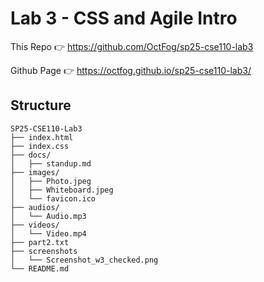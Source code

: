 # Lab 3 - CSS and Agile Intro
This Repo 👉 https://github.com/OctFog/sp25-cse110-lab3

Github Page 👉 https://octfog.github.io/sp25-cse110-lab3/
## Structure
```
SP25-CSE110-Lab3
├── index.html
├── index.css
├── docs/
│   ├── standup.md
├── images/
│   ├── Photo.jpeg
│   ├── Whiteboard.jpeg
│   └── favicon.ico
├── audios/
│   └── Audio.mp3
├── videos/
│   └── Video.mp4
├── part2.txt
├── screenshots
│   └── Screenshot_w3_checked.png
└── README.md
```
